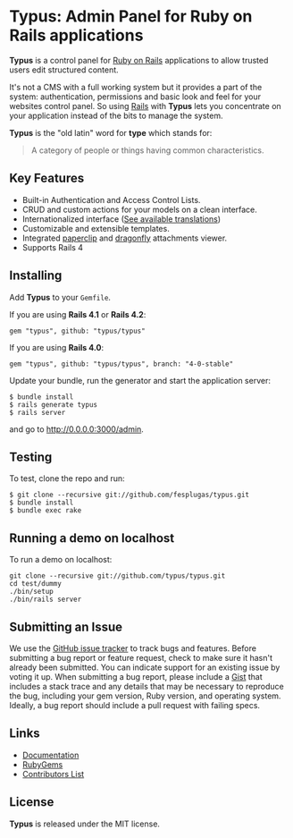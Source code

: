 # Typus: Admin Panel for Ruby on Rails applications

**Typus** is a control panel for [Ruby on Rails][rails] applications to
allow trusted users edit structured content.

It's not a CMS with a full working system but it provides a part of the
system: authentication, permissions and basic look and feel for your
websites control panel. So using [Rails][rails] with **Typus** lets you
concentrate on your application instead of the bits to manage the system.

**Typus** is the "old latin" word for **type** which stands for:

> A category of people or things having common characteristics.


## Key Features

- Built-in Authentication and Access Control Lists.
- CRUD and custom actions for your models on a clean interface.
- Internationalized interface ([See available translations][typus_locales])
- Customizable and extensible templates.
- Integrated [paperclip][paperclip] and [dragonfly][dragonfly] attachments viewer.
- Supports Rails 4


## Installing

Add **Typus** to your `Gemfile`.

If you are using **Rails 4.1** or **Rails 4.2**:

    gem "typus", github: "typus/typus"

If you are using **Rails 4.0**:

    gem "typus", github: "typus/typus", branch: "4-0-stable"

Update your bundle, run the generator and start the application server:

    $ bundle install
    $ rails generate typus
    $ rails server

and go to <http://0.0.0.0:3000/admin>.


## Testing

To test, clone the repo and run:

    $ git clone --recursive git://github.com/fesplugas/typus.git
    $ bundle install
    $ bundle exec rake


## Running a demo on localhost

To run a demo on localhost:

    git clone --recursive git://github.com/typus/typus.git
    cd test/dummy
    ./bin/setup
    ./bin/rails server


## Submitting an Issue

We use the [GitHub issue tracker][issues] to track bugs and features.
Before submitting a bug report or feature request, check to make sure it
hasn't already been submitted. You can indicate support for an existing
issue by voting it up. When submitting a bug report, please include a
[Gist][gist] that includes a stack trace and any details that may be
necessary to reproduce the bug, including your gem version, Ruby
version, and operating system. Ideally, a bug report should include a
pull request with failing specs.


## Links

- [Documentation](http://docs.typuscmf.com/)
- [RubyGems][typus_gem]
- [Contributors List](http://github.com/typus/typus/contributors)


## License

**Typus** is released under the MIT license.

[typus]: http://github.com/typus/typus
[typus_demo]: http://demo.typuscmf.com/
[typus_locales]: https://github.com/typus/typus/tree/master/config/locales
[typus_gem]: http://rubygems.org/gems/typus
[paperclip]: http://rubygems.org/gems/paperclip
[dragonfly]: http://rubygems.org/gems/dragonfly
[rails]: http://rubyonrails.org/
[gist]: https://gist.github.com/
[issues]: https://github.com/typus/typus/issues
[kaminari]: http://rubygems.org/gems/kaminari
[will_paginate]: http://rubygems.org/gems/will_paginate

